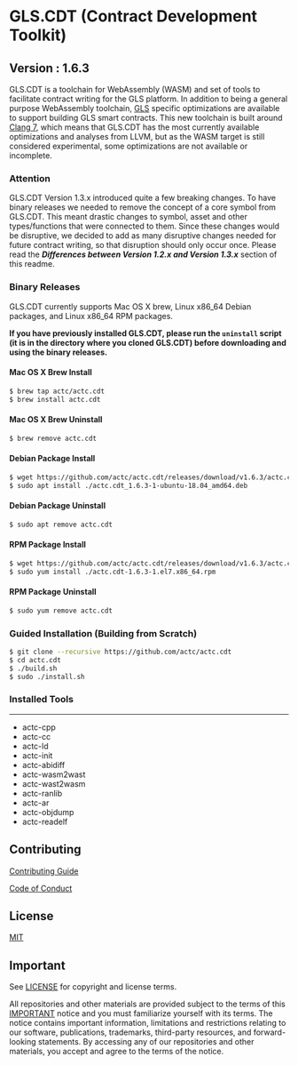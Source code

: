 # GLS.CDT (Contract Development Toolkit)
## Version : 1.6.3

GLS.CDT is a toolchain for WebAssembly (WASM) and set of tools to facilitate contract writing for the GLS platform.  In addition to being a general purpose WebAssembly toolchain, [GLS](https://github.com/actc/eos) specific optimizations are available to support building GLS smart contracts.  This new toolchain is built around [Clang 7](https://github.com/actc/llvm), which means that GLS.CDT has the most currently available optimizations and analyses from LLVM, but as the WASM target is still considered experimental, some optimizations are not available or incomplete.

### Attention
GLS.CDT Version 1.3.x introduced quite a few breaking changes.  To have binary releases we needed to remove the concept of a core symbol from GLS.CDT. This meant drastic changes to symbol, asset and other types/functions that were connected to them. Since these changes would be disruptive, we decided to add as many disruptive changes needed for future contract writing, so that disruption should only occur once. Please read the **_Differences between Version 1.2.x and Version 1.3.x_** section of this readme.

### Binary Releases
GLS.CDT currently supports Mac OS X brew, Linux x86_64 Debian packages, and Linux x86_64 RPM packages.

**If you have previously installed GLS.CDT, please run the `uninstall` script (it is in the directory where you cloned GLS.CDT) before downloading and using the binary releases.**

#### Mac OS X Brew Install
```sh
$ brew tap actc/actc.cdt
$ brew install actc.cdt
```

#### Mac OS X Brew Uninstall
```sh
$ brew remove actc.cdt
```

#### Debian Package Install
```sh
$ wget https://github.com/actc/actc.cdt/releases/download/v1.6.3/actc.cdt_1.6.3-1-ubuntu-18.04_amd64.deb
$ sudo apt install ./actc.cdt_1.6.3-1-ubuntu-18.04_amd64.deb
```

#### Debian Package Uninstall
```sh
$ sudo apt remove actc.cdt
```

#### RPM Package Install
```sh
$ wget https://github.com/actc/actc.cdt/releases/download/v1.6.3/actc.cdt-1.6.3-1.el7.x86_64.rpm
$ sudo yum install ./actc.cdt-1.6.3-1.el7.x86_64.rpm
```

#### RPM Package Uninstall
```sh
$ sudo yum remove actc.cdt
```

### Guided Installation (Building from Scratch)
```sh
$ git clone --recursive https://github.com/actc/actc.cdt
$ cd actc.cdt
$ ./build.sh
$ sudo ./install.sh
```

### Installed Tools
---
* actc-cpp
* actc-cc
* actc-ld
* actc-init
* actc-abidiff
* actc-wasm2wast
* actc-wast2wasm
* actc-ranlib
* actc-ar
* actc-objdump
* actc-readelf

## Contributing

[Contributing Guide](./CONTRIBUTING.md)

[Code of Conduct](./CONTRIBUTING.md#conduct)

## License

[MIT](./LICENSE)

## Important

See [LICENSE](./LICENSE) for copyright and license terms.

All repositories and other materials are provided subject to the terms of this [IMPORTANT](./IMPORTANT.md) notice and you must familiarize yourself with its terms.  The notice contains important information, limitations and restrictions relating to our software, publications, trademarks, third-party resources, and forward-looking statements.  By accessing any of our repositories and other materials, you accept and agree to the terms of the notice.

